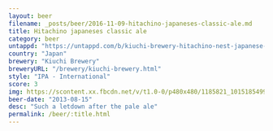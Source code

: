 ```yaml
---
layout: beer
filename: _posts/beer/2016-11-09-hitachino-japaneses-classic-ale.md
title: Hitachino japaneses classic ale
category: beer
untappd: "https://untappd.com/b/kiuchi-brewery-hitachino-nest-japanese-classic-ale/867"
country: "Japan"
brewery: "Kiuchi Brewery"
breweryURL: "/brewery/kiuchi-brewery.html"
style: "IPA - International"
score: 3
img: https://scontent.xx.fbcdn.net/v/t1.0-0/p480x480/1185821_10151854990343745_429136882_n.jpg?oh=c898ee9cdb2bdb936aa429095d0e0083&oe=593E3005
beer-date: "2013-08-15"
desc: "Such a letdown after the pale ale"
permalink: /beer/:title.html
---
```

